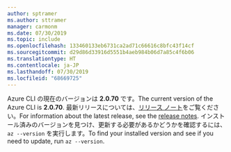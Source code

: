 ```yaml
---
author: sptramer
ms.author: sttramer
manager: carmonm
ms.date: 07/30/2019
ms.topic: include
ms.openlocfilehash: 133460133eb6731ca2ad71c66616c8bfc43f14cf
ms.sourcegitcommit: d29d86d33916d5551b4aeb984b06d7a85c4f6b06
ms.translationtype: HT
ms.contentlocale: ja-JP
ms.lasthandoff: 07/30/2019
ms.locfileid: "68669725"
---
```

<span data-ttu-id="b724f-101">Azure CLI の現在のバージョンは __2.0.70__ です。</span><span class="sxs-lookup"><span data-stu-id="b724f-101">The current version of the Azure CLI is __2.0.70__.</span></span> <span data-ttu-id="b724f-102">最新リリースについては、[リリース ノート](../release-notes-azure-cli.md)をご覧ください。</span><span class="sxs-lookup"><span data-stu-id="b724f-102">For information about the latest release, see the [release notes](../release-notes-azure-cli.md).</span></span> <span data-ttu-id="b724f-103">インストール済みのバージョンを見つけ、更新する必要があるかどうかを確認するには、`az --version` を実行します。</span><span class="sxs-lookup"><span data-stu-id="b724f-103">To find your installed version and see if you need to update, run `az --version`.</span></span>
